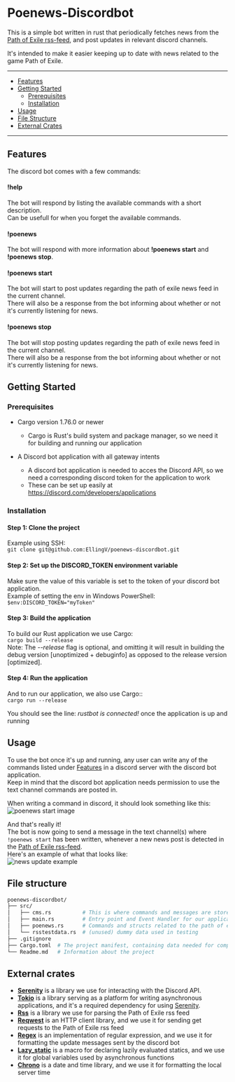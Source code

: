 # Poenews-Discordbot
This is a simple bot written in rust that periodically fetches news from the [Path of Exile rss-feed](https://www.pathofexile.com/news/rss), and post updates in relevant discord channels.  

It's intended to make it easier keeping up to date with news related to the game Path of Exile.

------------------------
- [Features](#features)
- [Getting Started](#getting-started)
	- [Prerequisites](#prerequisites)
	- [Installation](#installation)
- [Usage](#usage)
- [File Structure](#file-structure)
- [External Crates](#external-crates)
------------------------

## Features
The discord bot comes with a few commands:  
#### !help
The bot will respond by listing the available commands with a short description.  
Can be usefull for when you forget the available commands.
#### !poenews
The bot will respond with more information about **!poenews start** and **!poenews stop**.  
#### !poenews start
The bot will start to post updates regarding the path of exile news feed in the current channel.  
There will also be a response from the bot informing about whether or not it's currently listening for news.
#### !poenews stop
The bot will stop posting updates regarding the path of exile news feed in the current channel.  
There will also be a response from the bot informing about whether or not it's currently listening for news.

## Getting Started
### Prerequisites  
- Cargo version 1.76.0 or newer
	- Cargo is Rust's build system and package manager, so we need it for building and running our application

- A Discord bot application with all gateway intents
	- A discord bot application is needed to acces the Discord API, so we need a corresponding discord token for the application to work
	- These can be set up easily at https://discord.com/developers/applications

### Installation

#### Step 1: Clone the project  
Example using SSH:  
```git clone git@github.com:EllingV/poenews-discordbot.git```  

#### Step 2: Set up the DISCORD_TOKEN environment variable
Make sure the value of this variable is set to the token of your discord bot application.  
Example of setting the env in Windows PowerShell:  
```$env:DISCORD_TOKEN="myToken"```  

#### Step 3: Build the application
To build our Rust application we use Cargo:  
```cargo build --release```  
Note: The *--release* flag is optional, and omitting it will result in building the debug version [unoptimized + debuginfo] as opposed to the release version [optimized].

#### Step 4: Run the application
And to run our application, we also use Cargo::  
```cargo run --release```

You should see the line: *rustbot is connected!* once the application is up and running

## Usage
To use the bot once it's up and running, any user can write any of the commands listed under [Features](#Features) in a discord server with the discord bot application.  
Keep in mind that the discord bot application needs permission to use the text channel commands are posted in.

When writing a command in discord, it should look something like this:  
![poenews start image](https://cdn.discordapp.com/attachments/1212370898062016543/1280513577148747859/image.png?ex=66d85ab3&is=66d70933&hm=14a0963d61a9ccacafa268c881aadf8e46700ff192f9c0a478b332bc85a536d6&)

And that's really it!  
The bot is now going to send a message in the text channel(s) where ```!poenews start``` has been written, whenever a new news post is detected in the [Path of Exile rss-feed](https://www.pathofexile.com/news/rss).  
Here's an example of what that looks like:  
![news update example](https://cdn.discordapp.com/attachments/1212370898062016543/1280517600203505736/image.png?ex=66d85e72&is=66d70cf2&hm=cd1339bbc224990a88abac2179cd418b752dd7daa159fc383d3af18df68e8a24&)   

## File structure
``` bash
poenews-discordbot/
├── src/
│   ├── cms.rs			# This is where commands and messages are stored
│   ├── main.rs			# Entry point and Event Handler for our application
│   ├── poenews.rs		# Commands and structs related to the path of exile rss feed
│   └── rsstestdata.rs	# (unused) dummy data used in testing
├── .gitignore
├── Cargo.toml	# The project manifest, containing data needed for compilation
└── Readme.md	# Information about the project
```

## External crates
- **[Serenity](https://crates.io/crates/serenity)** is a library we use for interacting with the Discord API.  
- **[Tokio](https://crates.io/crates/tokio)** is a library serving as a platform for writing asynchronous applications, and it's a required dependency for using [Serenity](https://crates.io/crates/serenity).
- **[Rss](https://crates.io/crates/rss)** is a library we use for parsing the Path of Exile rss feed
- **[Reqwest](https://crates.io/crates/reqwest)** is an HTTP client library, and we use it for sending get requests to the Path of Exile rss feed
- **[Regex](https://crates.io/crates/regex)** is an implementation of regular expression, and we use it for formatting the update messages sent by the discord bot
- **[Lazy_static](https://crates.io/crates/lazy_static)** is a macro for declaring lazily evaluated statics, and we use it for global variables used by asynchronous functions
- **[Chrono](https://crates.io/crates/chrono)** is a date and time library, and we use it for formatting the local server time
